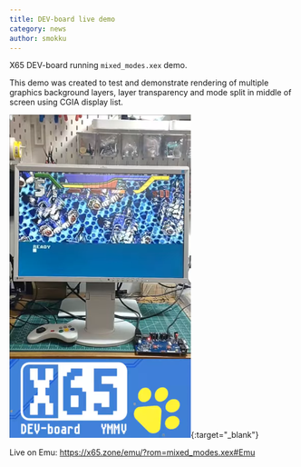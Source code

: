 ```yaml
---
title: DEV-board live demo
category: news
author: smokku
---
```


X65 DEV-board running `mixed_modes.xex` demo.

This demo was created to test and demonstrate rendering of multiple graphics background layers,
layer transparency and mode split in middle of screen using CGIA display list.

[![DEV-board live demo](/media/2025-08-21_DEV-board-live.png)](https://youtu.be/jK6-s7WTGnE){:target="_blank"}

Live on Emu: <https://x65.zone/emu/?rom=mixed_modes.xex#Emu>
